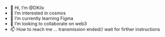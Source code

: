 - 👋 Hi, I’m @DKilx
- 👀 I’m interested in cosmos
- 🌱 I’m currently learning Figma
- 💞️ I’m looking to collaborate on web3
- 📫 How to reach me ... transmission ended// wait for firther instructions

<!---
DKilx/DKilx is a ✨ special ✨ repository because its `README.md` (this file) appears on your GitHub profile.
You can click the Preview link to take a look at your changes.
--->
